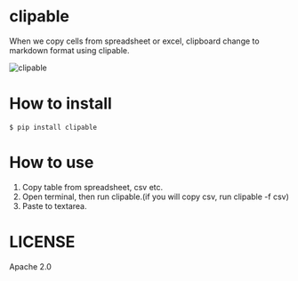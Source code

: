 # clipable
When we copy cells from spreadsheet or excel, clipboard change to markdown format using clipable.

![clipable](https://user-images.githubusercontent.com/14313351/76307902-0baf8b80-630d-11ea-9d01-337d8da9b448.gif)

# How to install

```
$ pip install clipable
```

# How to use
1. Copy table from spreadsheet, csv etc.
2. Open terminal, then run clipable.(if you will copy csv, run clipable -f csv)
3. Paste to textarea.

# LICENSE
Apache 2.0